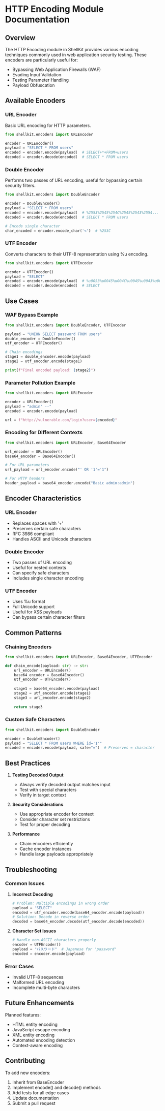 # HTTP Encoding Module Documentation

## Overview

The HTTP Encoding module in ShellKit provides various encoding techniques commonly used in web application security testing. These encoders are particularly useful for:
- Bypassing Web Application Firewalls (WAF)
- Evading Input Validation
- Testing Parameter Handling
- Payload Obfuscation

## Available Encoders

### URL Encoder
Basic URL encoding for HTTP parameters.

```python
from shellkit.encoders import URLEncoder

encoder = URLEncoder()
payload = "SELECT * FROM users"
encoded = encoder.encode(payload)  # SELECT+*+FROM+users
decoded = encoder.decode(encoded)  # SELECT * FROM users
```

### Double Encoder
Performs two passes of URL encoding, useful for bypassing certain security filters.

```python
from shellkit.encoders import DoubleEncoder

encoder = DoubleEncoder()
payload = "SELECT * FROM users"
encoded = encoder.encode(payload)  # %2553%2545%254C%2545%2543%2554...
decoded = encoder.decode(encoded)  # SELECT * FROM users

# Encode single character
char_encoded = encoder.encode_char('<')  # %253C
```

### UTF Encoder
Converts characters to their UTF-8 representation using %u encoding.

```python
from shellkit.encoders import UTFEncoder

encoder = UTFEncoder()
payload = "SELECT"
encoded = encoder.encode(payload)  # %u0053%u0045%u004C%u0045%u0043%u0054
decoded = encoder.decode(encoded)  # SELECT
```

## Use Cases

### WAF Bypass Example
```python
from shellkit.encoders import DoubleEncoder, UTFEncoder

payload = "UNION SELECT password FROM users"
double_encoder = DoubleEncoder()
utf_encoder = UTFEncoder()

# Chain encodings
stage1 = double_encoder.encode(payload)
stage2 = utf_encoder.encode(stage1)

print(f"Final encoded payload: {stage2}")
```

### Parameter Pollution Example
```python
from shellkit.encoders import URLEncoder

encoder = URLEncoder()
payload = "admin' --"
encoded = encoder.encode(payload)

url = f"http://vulnerable.com/login?user={encoded}"
```

### Encoding for Different Contexts
```python
from shellkit.encoders import URLEncoder, Base64Encoder

url_encoder = URLEncoder()
base64_encoder = Base64Encoder()

# For URL parameters
url_payload = url_encoder.encode("' OR '1'='1")

# For HTTP headers
header_payload = base64_encoder.encode("Basic admin:admin")
```

## Encoder Characteristics

### URL Encoder
- Replaces spaces with '+'
- Preserves certain safe characters
- RFC 3986 compliant
- Handles ASCII and Unicode characters

### Double Encoder
- Two passes of URL encoding
- Useful for nested contexts
- Can specify safe characters
- Includes single character encoding

### UTF Encoder
- Uses %u format
- Full Unicode support
- Useful for XSS payloads
- Can bypass certain character filters

## Common Patterns

### Chaining Encoders
```python
from shellkit.encoders import URLEncoder, Base64Encoder, UTFEncoder

def chain_encode(payload: str) -> str:
    url_encoder = URLEncoder()
    base64_encoder = Base64Encoder()
    utf_encoder = UTFEncoder()
    
    stage1 = base64_encoder.encode(payload)
    stage2 = utf_encoder.encode(stage1)
    stage3 = url_encoder.encode(stage2)
    
    return stage3
```

### Custom Safe Characters
```python
from shellkit.encoders import DoubleEncoder

encoder = DoubleEncoder()
payload = "SELECT * FROM users WHERE id='1'"
encoded = encoder.encode(payload, safe="=")  # Preserves = character
```

## Best Practices

1. **Testing Decoded Output**
   - Always verify decoded output matches input
   - Test with special characters
   - Verify in target context

2. **Security Considerations**
   - Use appropriate encoder for context
   - Consider character set restrictions
   - Test for proper decoding

3. **Performance**
   - Chain encoders efficiently
   - Cache encoder instances
   - Handle large payloads appropriately

## Troubleshooting

### Common Issues

1. **Incorrect Decoding**
   ```python
   # Problem: Multiple encodings in wrong order
   payload = "SELECT"
   encoded = utf_encoder.encode(base64_encoder.encode(payload))
   # Solution: Decode in reverse order
   decoded = base64_encoder.decode(utf_encoder.decode(encoded))
   ```

2. **Character Set Issues**
   ```python
   # Handle non-ASCII characters properly
   encoder = UTFEncoder()
   payload = "パスワード"  # Japanese for "password"
   encoded = encoder.encode(payload)
   ```

### Error Cases
- Invalid UTF-8 sequences
- Malformed URL encoding
- Incomplete multi-byte characters

## Future Enhancements

Planned features:
- HTML entity encoding
- JavaScript escape encoding
- XML entity encoding
- Automated encoding detection
- Context-aware encoding

## Contributing

To add new encoders:
1. Inherit from BaseEncoder
2. Implement encode() and decode() methods
3. Add tests for all edge cases
4. Update documentation
5. Submit a pull request